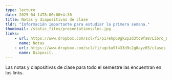 ```yaml
---
type: lecture
date: 2025-04-14T8:00:00+4:30
title: Notas y diapositivas de clase
tldr: "Información importante para estudiar la primera semana."
thumbnail: /static_files/presentations/lec.jpg
links: 
    - url: https://www.dropbox.com/scl/fi/p17ehp60gk2p2d3tc9fa8/Libro_Estelar.pdf?rlkey=xe41kbn071tvcczeaf7a707tb&dl=0
      name: Notas
    - url: https://www.dropbox.com/scl/fi/uqcku9f433d9c2g0ayz65/clases.pdf?rlkey=rmi4vdjfaozelddvvjtkjpxha&dl=0
      name: Diaposit.
---
```

Las notas y diapositivas de clase para todo el semestre las encuentran en los links.

